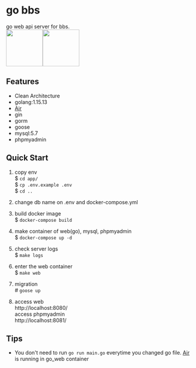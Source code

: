 # go bbs
go web api server for bbs.  
<img src="https://stickershop.line-scdn.net/stickershop/v1/product/1349132/LINEStorePC/main.png;compress=true" width="100"><img src="https://future-architect.github.io/images/20210121/Moby-logo.png" width="100">  

## Features
- Clean Architecture
- golang:1.15.13
- [Air](https://github.com/cosmtrek/air)
- gin
- gorm
- goose
- mysql:5.7
- phpmyadmin

## Quick Start
1. copy env  
$ `cd app/`  
$ `cp .env.example .env`  
$ `cd ..`  
2. change db name on .env and docker-compose.yml  
3. build docker image  
$ `docker-compose build`  
4. make container of web(go), mysql, phpmyadmin  
$ `docker-compose up -d`  
5. check server logs  
$ `make logs`  
6. enter the web container   
$ `make web`  
7. migration  
\# `goose up`

8. access web  
http://localhost:8080/  
access phpmyadmin  
http://localhost:8081/

## Tips
- You don't need to run `go run main.go` everytime you changed go file. [Air](https://github.com/cosmtrek/air) is running in go_web container
